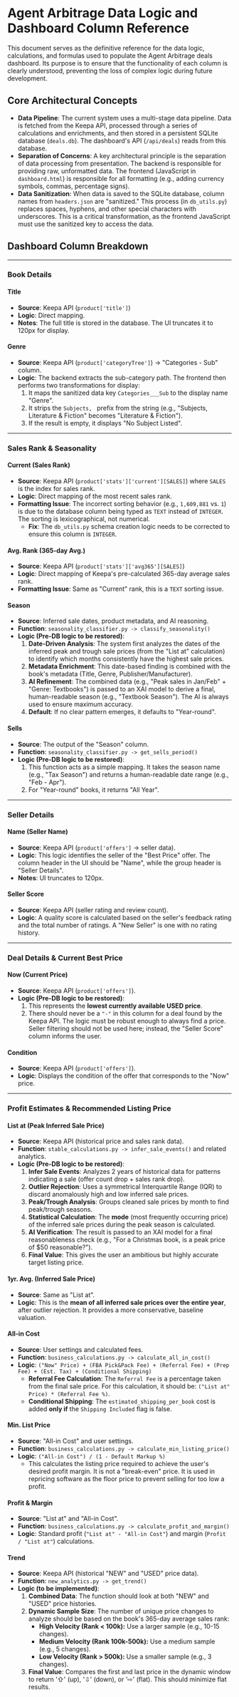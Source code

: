 # Agent Arbitrage Data Logic and Dashboard Column Reference

This document serves as the definitive reference for the data logic, calculations, and formulas used to populate the Agent Arbitrage deals dashboard. Its purpose is to ensure that the functionality of each column is clearly understood, preventing the loss of complex logic during future development.

## Core Architectural Concepts

*   **Data Pipeline**: The current system uses a multi-stage data pipeline. Data is fetched from the Keepa API, processed through a series of calculations and enrichments, and then stored in a persistent SQLite database (`deals.db`). The dashboard's API (`/api/deals`) reads from this database.
*   **Separation of Concerns**: A key architectural principle is the separation of data processing from presentation. The backend is responsible for providing raw, unformatted data. The frontend (JavaScript in `dashboard.html`) is responsible for all formatting (e.g., adding currency symbols, commas, percentage signs).
*   **Data Sanitization**: When data is saved to the SQLite database, column names from `headers.json` are "sanitized." This process (in `db_utils.py`) replaces spaces, hyphens, and other special characters with underscores. This is a critical transformation, as the frontend JavaScript must use the sanitized key to access the data.

## Dashboard Column Breakdown

---

### **Book Details**

#### **Title**

*   **Source**: Keepa API (`product['title']`)
*   **Logic**: Direct mapping.
*   **Notes**: The full title is stored in the database. The UI truncates it to 120px for display.

#### **Genre**

*   **Source**: Keepa API (`product['categoryTree']`) -> "Categories - Sub" column.
*   **Logic**: The backend extracts the sub-category path. The frontend then performs two transformations for display:
    1.  It maps the sanitized data key `Categories___Sub` to the display name "Genre".
    2.  It strips the `Subjects, ` prefix from the string (e.g., "Subjects, Literature & Fiction" becomes "Literature & Fiction").
    3.  If the result is empty, it displays "No Subject Listed".

---

### **Sales Rank & Seasonality**

#### **Current (Sales Rank)**

*   **Source**: Keepa API (`product['stats']['current'][SALES]`) where `SALES` is the index for sales rank.
*   **Logic**: Direct mapping of the most recent sales rank.
*   **Formatting Issue**: The incorrect sorting behavior (e.g., `1,609,881` vs. `1`) is due to the database column being typed as `TEXT` instead of `INTEGER`. The sorting is lexicographical, not numerical.
    *   **Fix**: The `db_utils.py` schema creation logic needs to be corrected to ensure this column is `INTEGER`.

#### **Avg. Rank (365-day Avg.)**

*   **Source**: Keepa API (`product['stats']['avg365'][SALES]`)
*   **Logic**: Direct mapping of Keepa's pre-calculated 365-day average sales rank.
*   **Formatting Issue**: Same as "Current" rank, this is a `TEXT` sorting issue.

#### **Season**

*   **Source**: Inferred sale dates, product metadata, and AI reasoning.
*   **Function**: `seasonality_classifier.py -> classify_seasonality()`
*   **Logic (Pre-DB logic to be restored)**:
    1.  **Date-Driven Analysis**: The system first analyzes the dates of the inferred peak and trough sale prices (from the "List at" calculation) to identify which months consistently have the highest sale prices.
    2.  **Metadata Enrichment**: This date-based finding is combined with the book's metadata (Title, Genre, Publisher/Manufacturer).
    3.  **AI Refinement**: The combined data (e.g., "Peak sales in Jan/Feb" + "Genre: Textbooks") is passed to an XAI model to derive a final, human-readable season (e.g., "Textbook Season"). The AI is always used to ensure maximum accuracy.
    4.  **Default**: If no clear pattern emerges, it defaults to "Year-round".

#### **Sells**

*   **Source**: The output of the "Season" column.
*   **Function**: `seasonality_classifier.py -> get_sells_period()`
*   **Logic (Pre-DB logic to be restored)**:
    1.  This function acts as a simple mapping. It takes the season name (e.g., "Tax Season") and returns a human-readable date range (e.g., "Feb - Apr").
    2.  For "Year-round" books, it returns "All Year".

---

### **Seller Details**

#### **Name (Seller Name)**

*   **Source**: Keepa API (`product['offers']` -> seller data).
*   **Logic**: This logic identifies the seller of the "Best Price" offer. The column header in the UI should be "Name", while the group header is "Seller Details".
*   **Notes**: UI truncates to 120px.

#### **Seller Score**

*   **Source**: Keepa API (seller rating and review count).
*   **Logic**: A quality score is calculated based on the seller's feedback rating and the total number of ratings. A "New Seller" is one with no rating history.

---

### **Deal Details & Current Best Price**

#### **Now (Current Price)**

*   **Source**: Keepa API (`product['offers']`).
*   **Logic (Pre-DB logic to be restored)**:
    1.  This represents the **lowest currently available USED price**.
    2.  There should never be a `"-"` in this column for a deal found by the Keepa API. The logic must be robust enough to always find a price. Seller filtering should not be used here; instead, the "Seller Score" column informs the user.

#### **Condition**

*   **Source**: Keepa API (`product['offers']`).
*   **Logic**: Displays the condition of the offer that corresponds to the "Now" price.

---

### **Profit Estimates & Recommended Listing Price**

#### **List at (Peak Inferred Sale Price)**

*   **Source**: Keepa API (historical price and sales rank data).
*   **Function**: `stable_calculations.py -> infer_sale_events()` and related analytics.
*   **Logic (Pre-DB logic to be restored)**:
    1.  **Infer Sale Events**: Analyzes 2 years of historical data for patterns indicating a sale (offer count drop + sales rank drop).
    2.  **Outlier Rejection**: Uses a symmetrical Interquartile Range (IQR) to discard anomalously high and low inferred sale prices.
    3.  **Peak/Trough Analysis**: Groups cleaned sale prices by month to find peak/trough seasons.
    4.  **Statistical Calculation**: The **mode** (most frequently occurring price) of the inferred sale prices during the peak season is calculated.
    5.  **AI Verification**: The result is passed to an XAI model for a final reasonableness check (e.g., "For a Christmas book, is a peak price of $50 reasonable?").
    6.  **Final Value**: This gives the user an ambitious but highly accurate target listing price.

#### **1yr. Avg. (Inferred Sale Price)**

*   **Source**: Same as "List at".
*   **Logic**: This is the **mean of all inferred sale prices over the entire year**, after outlier rejection. It provides a more conservative, baseline valuation.

#### **All-in Cost**

*   **Source**: User settings and calculated fees.
*   **Function**: `business_calculations.py -> calculate_all_in_cost()`
*   **Logic**: `("Now" Price) + (FBA Pick&Pack Fee) + (Referral Fee) + (Prep Fee) + (Est. Tax) + (Conditional Shipping)`
    *   **Referral Fee Calculation**: The `Referral Fee` is a percentage taken from the final sale price. For this calculation, it should be: `("List at" Price) * (Referral Fee %)`.
    *   **Conditional Shipping**: The `estimated_shipping_per_book` cost is added **only if** the `Shipping Included` flag is false.

#### **Min. List Price**

*   **Source**: "All-in Cost" and user settings.
*   **Function**: `business_calculations.py -> calculate_min_listing_price()`
*   **Logic**: `("All-in Cost") / (1 - Default Markup %)`
    *   This calculates the listing price required to achieve the user's desired profit margin. It is not a "break-even" price. It is used in repricing software as the floor price to prevent selling for too low a profit.

#### **Profit** & **Margin**

*   **Source**: "List at" and "All-in Cost".
*   **Function**: `business_calculations.py -> calculate_profit_and_margin()`
*   **Logic**: Standard profit (`"List at" - "All-in Cost"`) and margin (`Profit / "List at"`) calculations.

#### **Trend**

*   **Source**: Keepa API (historical "NEW" and "USED" price data).
*   **Function**: `new_analytics.py -> get_trend()`
*   **Logic (to be implemented)**:
    1.  **Combined Data**: The function should look at both "NEW" and "USED" price histories.
    2.  **Dynamic Sample Size**: The number of unique price changes to analyze should be based on the book's 365-day average sales rank:
        *   **High Velocity (Rank < 100k):** Use a larger sample (e.g., 10-15 changes).
        *   **Medium Velocity (Rank 100k-500k):** Use a medium sample (e.g., 5 changes).
        *   **Low Velocity (Rank > 500k):** Use a smaller sample (e.g., 3 changes).
    3.  **Final Value**: Compares the first and last price in the dynamic window to return '⇧' (up), '⇩' (down), or '⇨' (flat). This should minimize flat results.
